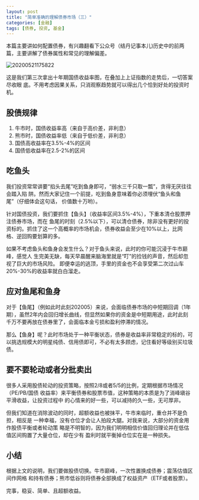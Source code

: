 ```yaml
---
layout: post
title: "简单准确的理解债券市场（三）"
categories: [金融]
tags: [债券, 投资, 基金]
---
```


本篇主要讲如何配置债券，有兴趣翻看下公众号（结丹记事本儿)历史中的前两篇，主要讲解了债券属性和常见的理解偏差。

![20200521175822](https://52etf.oss-cn-beijing.aliyuncs.com/picgo/20200521175822.png)

这是我们第三次拿出十年期国债收益率图，在叠加上上证指数的走势后，一切答案尽收眼
底。不用考虑因果关系，只消观察趋势就可以得出几个恰到好处的投资时机。

## 股债规律
1. 牛市时，国债收益率高（来自于高价差，非利息）
2. 熊市时，国债收益率低（来自于低价差，非利息）
3. 国债高收益率在3.5%-4%的区间
4. 国债低收益率在2.5-2%的区间

## 吃鱼头
我们投资常常讲要“掐头去尾”吃到鱼身即可，“弱水三千只取一瓢”，贪得无厌往往会踏入陷
阱。然而大家记住一个前提，吃到鱼身意味着你必须埋伏“鱼头和鱼尾”（仔细体会这句话，
价值数十万哟）。

针对国债投资，我们要抓住【鱼头】（收益率区间3.5%-4%），下重本清仓股票押注债券市场，而在
鱼尾的时刻（2.5%以下），可以清仓债券，除非没有更好的投资标的。抓住了这一个高概率的市场机会，债券收益会至少在10%以上，比网格、逆回购要划算的多。

如果不考虑鱼头和鱼身会发生什么？对于鱼头来说，此时的你可能沉浸于牛市巅峰，感觉人
生完美无缺，每天早晨醒来脑海里就是“叮”的捡钱的声音，然后却忽视了巨大的市场风险。
即便幸运的逃顶，手里的资金也不会享受第二次过山车20%-30%的收益率就白白溜走。

## 应对鱼尾和鱼身
对于【鱼尾】（例如此时此刻202005）来说，会面临债券市场的中短期回调（1年期），虽然2年内会回归增长曲线，但显然如果你的资金是中短期用途，此时此刻千万不要再放在债券里了，会面临本金亏损和盈利停滞的情况。

那么【鱼身】呢？此时市场处于一种平衡状态，债券是收益率非常稳定的标的，可以挑选规模大的明星纯债、信用债即可，不必有太多顾虑，记住看好等级别买垃圾债。

## 要不要轮动或者分批卖出
很多人采用股债轮动的投资策略，按照2/8或者5/5的比例，定期根据市场情况（PE/PB/国债
收益率）来平衡债券和股票市值，这种策略的本质是为了消峰塡谷平滑收益，让投资过程中
的心情来的好一些，可以减持的久一些，无可厚非。

但我们知道在消除波动的同时，超额收益也被抹平，牛市来临时，重仓并不是负担，相反是
一种幸福，没有仓位才会让人拍段大腿。对我来说，大部分的资金用作股债平衡或者轮动策
略是不明智的，因为我们明明相信价值回归理论并在低估值区间购置了大量仓位，却在少有
盈利时就平衡掉仓位实在是一种损失。

## 小结
根据上文的说明，我们要做股债切换。牛市巅峰，一次性置换成债券；震荡估值区间作网格
和持有债券；熊市低谷则将债券全部换成了权益资产（ETF或者股票）。

完事，稳妥、简单、且超额收益。

